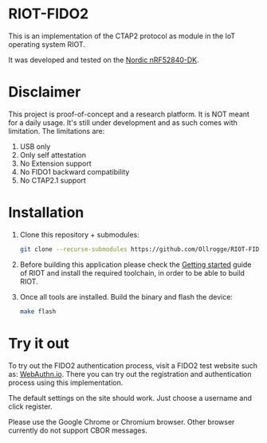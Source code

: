 # RIOT-FIDO2

This is an implementation of the CTAP2 protocol as module in the IoT operating system RIOT.

It was developed and tested on the [Nordic nRF52840-DK](https://www.nordicsemi.com/Software-and-Tools/Development-Kits/nRF52840-DK).

# Disclaimer

This project is proof-of-concept and a research platform. It is NOT meant for a daily usage. It's still under development and as such comes with limitation. The limitations are:

1. USB only
2. Only self attestation
3. No Extension support
4. No FIDO1 backward compatibility
5. No CTAP2.1 support

# Installation

1. Clone this repository + submodules:
    ```bash
    git clone --recurse-submodules https://github.com/Ollrogge/RIOT-FIDO2
    ```

2. Before building this application please check the [Getting started](https://doc.riot-os.org/getting-started.html) guide of RIOT and install the required toolchain, in order to be able to build RIOT.

3. Once all tools are installed. Build the binary and flash the device:
    ```bash
    make flash
    ```

# Try it out

To try out the FIDO2 authentication process, visit a FIDO2 test website such as: [WebAuthn.io](https://webauthn.io/). There you can try out the registration and authentication process using this implementation.

The default settings on the site should work. Just choose a username and click register.

Please use the Google Chrome or Chromium browser. Other browser currently do not support CBOR messages.
